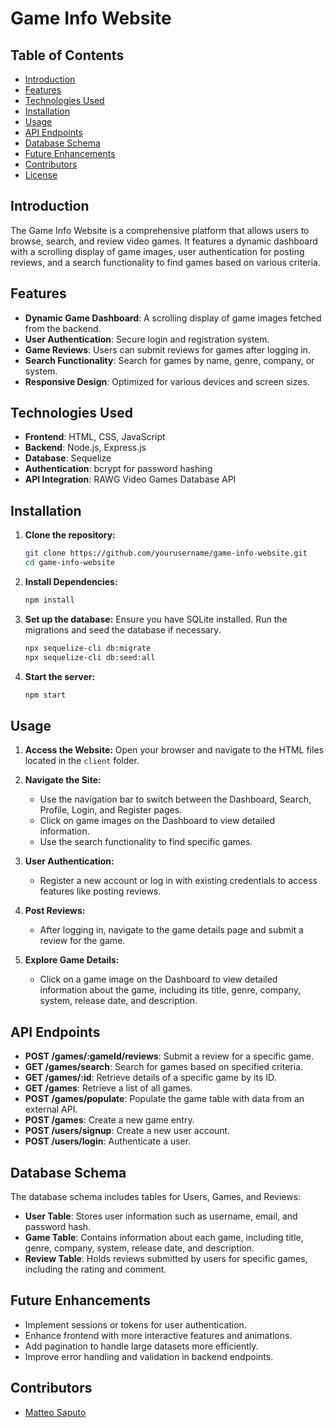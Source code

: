 # Game Info Website

## Table of Contents
- [Introduction](#introduction)
- [Features](#features)
- [Technologies Used](#technologies-used)
- [Installation](#installation)
- [Usage](#usage)
- [API Endpoints](#api-endpoints)
- [Database Schema](#database-schema)
- [Future Enhancements](#future-enhancements)
- [Contributors](#contributors)
- [License](#license)

## Introduction
The Game Info Website is a comprehensive platform that allows users to browse, search, and review video games. It features a dynamic dashboard with a scrolling display of game images, user authentication for posting reviews, and a search functionality to find games based on various criteria.

## Features
- **Dynamic Game Dashboard**: A scrolling display of game images fetched from the backend.
- **User Authentication**: Secure login and registration system.
- **Game Reviews**: Users can submit reviews for games after logging in.
- **Search Functionality**: Search for games by name, genre, company, or system.
- **Responsive Design**: Optimized for various devices and screen sizes.

## Technologies Used
- **Frontend**: HTML, CSS, JavaScript
- **Backend**: Node.js, Express.js
- **Database**: Sequelize
- **Authentication**: bcrypt for password hashing
- **API Integration**: RAWG Video Games Database API

## Installation
1. **Clone the repository:**
   ```bash
   git clone https://github.com/yourusername/game-info-website.git
   cd game-info-website
2. **Install Dependencies:**
   ```bash
   npm install
3. **Set up the database:**
   Ensure you have SQLite installed. Run the migrations and seed the database if necessary.
   ```bash
   npx sequelize-cli db:migrate
   npx sequelize-cli db:seed:all
4. **Start the server:**
   ```bash
   npm start

## Usage
1. **Access the Website:**
   Open your browser and navigate to the HTML files located in the `client` folder.

2. **Navigate the Site:**
   - Use the navigation bar to switch between the Dashboard, Search, Profile, Login, and Register pages.
   - Click on game images on the Dashboard to view detailed information.
   - Use the search functionality to find specific games.

3. **User Authentication:**
   - Register a new account or log in with existing credentials to access features like posting reviews.

4. **Post Reviews:**
   - After logging in, navigate to the game details page and submit a review for the game.

5. **Explore Game Details:**
   - Click on a game image on the Dashboard to view detailed information about the game, including its title, genre, company, system, release date, and description.

## API Endpoints
- **POST /games/:gameId/reviews**: Submit a review for a specific game.
- **GET /games/search**: Search for games based on specified criteria.
- **GET /games/:id**: Retrieve details of a specific game by its ID.
- **GET /games**: Retrieve a list of all games.
- **POST /games/populate**: Populate the game table with data from an external API.
- **POST /games**: Create a new game entry.
- **POST /users/signup**: Create a new user account.
- **POST /users/login**: Authenticate a user.

## Database Schema
The database schema includes tables for Users, Games, and Reviews:
- **User Table**: Stores user information such as username, email, and password hash.
- **Game Table**: Contains information about each game, including title, genre, company, system, release date, and description.
- **Review Table**: Holds reviews submitted by users for specific games, including the rating and comment.

## Future Enhancements
- Implement sessions or tokens for user authentication.
- Enhance frontend with more interactive features and animations.
- Add pagination to handle large datasets more efficiently.
- Improve error handling and validation in backend endpoints.

## Contributors
- [Matteo Saputo](https://github.com/matteoSaputo)

   
